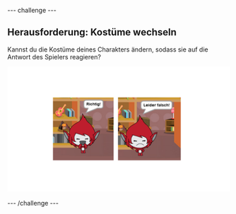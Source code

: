 \--- challenge \---

## Herausforderung: Kostüme wechseln

Kannst du die Kostüme deines Charakters ändern, sodass sie auf die Antwort des Spielers reagieren?

![screenshot](images/brain-costume.png)

\--- /challenge \---